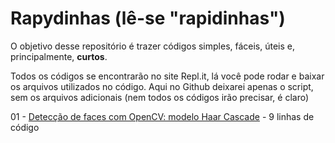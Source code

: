 # Rapydinhas (lê-se "rapidinhas")
O objetivo desse repositório é trazer códigos simples, fáceis, úteis e, principalmente, **curtos**.

Todos os códigos se encontrarão no site Repl.it, lá você pode rodar e baixar os arquivos utilizados no código. Aqui no Github deixarei apenas o script, sem os arquivos adicionais (nem todos os códigos irão precisar, é claro)

01 - [Detecção de faces com OpenCV: modelo Haar Cascade](https://repl.it/@Patotricks15/DeteccaofacesHaarcascade-Rapydinhas-01) - 9 linhas de código
